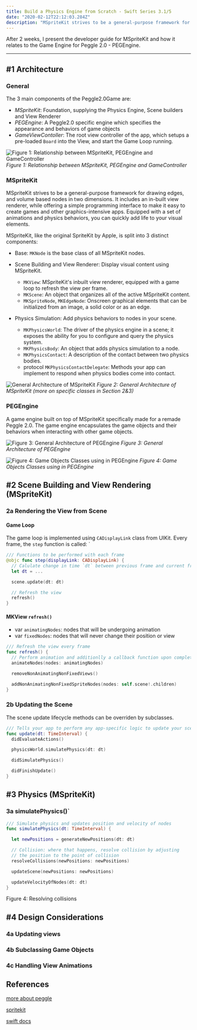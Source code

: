 ```yaml
---
title: Build a Physics Engine from Scratch - Swift Series 3.1/5
date: "2020-02-12T22:12:03.284Z"
description: "MSpriteKit strives to be a general-purpose framework for drawing edges, and volume based nodes in two dimensions. It includes an in-built view renderer, while offering a simple programming interface..."
---
```


After 2 weeks, I present the developer guide for MSpriteKit and how it relates to the Game Engine for Peggle 2.0 - PEGEngine.

---

## #1 Architecture

### General

The 3 main components of the Peggle2.0Game are:

- _MSpriteKit_: Foundation, supplying the Physics Engine, Scene builders and View Renderer
- _PEGEngine_: A Peggle2.0 specific engine which specifies the appearance and behaviors of game objects
- _GameViewContoller_: The root view controller of the app, which setups a pre-loaded `Board` into the View, and start the Game Loop running.

![Figure 1: Relationship between MSpriteKit, PEGEngine and GameController](PS3_Fig1.png)
_Figure 1: Relationship between MSpriteKit, PEGEngine and GameController_

### MSpriteKit

MSpriteKit strives to be a general-purpose framework for drawing edges, and volume based nodes in two dimensions. It includes an in-built view renderer, while offering a simple programming interface to make it easy to create games and other graphics-intensive apps. Equipped with a set of animations and physics behaviors, you can quickly add life to your visual elements.

MSpriteKit, like the original SpriteKit by Apple, is split into 3 distinct components:

- Base: `MKNode` is the base class of all MSpriteKit nodes.

- Scene Building and View Renderer: Display visual content using MSpriteKit.

  - `MKView`: MSpriteKit's inbuilt view renderer, equipped with a game loop to refresh the view per frame.
  - `MKScene`: An object that organizes all of the active MSpriteKit content.
  - `MKSpriteNode`, `MKEdgeNode`: Onscreen graphical elements that can be initialized from an image, a solid color or as an edge.

- Physics Simulation: Add physics behaviors to nodes in your scene.

  - `MKPhysicsWorld`: The driver of the physics engine in a scene; it exposes the ability for you to configure and query the physics system.
  - `MKPhysicsBody`: An object that adds physics simulation to a node.
  - `MKPhysicsContact`: A description of the contact between two physics bodies.
  - protocol `MKPhysicsContactDelegate`: Methods your app can implement to respond when physics bodies come into contact.

![General Architecture of MSpriteKit](MSpriteKitGeneral.png)
_Figure 2: General Architecture of MSpriteKit (more on specific classes in Section 2&3)_

### PEGEngine

A game engine built on top of MSpriteKit specifically made for a remade Peggle 2.0. The game engine encapsulates the game objects and their behaviors when interacting with other game objects.

![Figure 3: General Architecture of PEGEngine](PEGEngineGeneral.png)
_Figure 3: General Architecture of PEGEngine_

![Figure 4: Game Objects Classes using in PEGEngine](GameObjects.png)
_Figure 4: Game Objects Classes using in PEGEngine_

## #2 Scene Building and View Rendering (MSpriteKit)

### 2a Rendering the View from Scene

#### Game Loop

The game loop is implemented using `CADisplayLink` class from UIKit. Every frame, the `step` function is called:
`

```swift
/// Functions to be performed with each frame
@objc func step(displayLink: CADisplayLink) {
  // Calulate change in time `dt` between previous frame and current frame
  let dt = ...

  scene.update(dt: dt)

  // Refresh the view
  refresh()
}
```

#### MKView `refresh()`

- var `animatingNodes`: nodes that will be undergoing animation
- var `fixedNodes`: nodes that will never change their position or view

```swift
/// Refresh the view every frame
func refresh() {
  // Perform animation and additionlly a callback function upon completion
  animateNodes(nodes: animatingNodes)

  removeNonAnimatingNonFixedViews()

  addNonAnimatingNonFixedSpriteNodes(nodes: self.scene!.children)
}
```

### 2b Updating the Scene

The scene update lifecycle methods can be overriden by subclasses.

```swift
/// Tells your app to perform any app-specific logic to update your scene.
func update(dt: TimeInterval) {
  didEvaluateActions()

  physicsWorld.simulatePhysics(dt: dt)

  didSimulatePhysics()

  didFinishUpdate()
}
```

## #3 Physics (MSpriteKit)

### 3a simulatePhysics()`

```swift
/// Simulate physics and updates position and velocity of nodes
func simulatePhysics(dt: TimeInterval) {

  let newPositions = generateNewPositions(dt: dt)

  // Collision: where that happens, resolve collision by adjusting
  // the position to the point of collision
  resolveCollisions(newPositions: newPositions)

  updateScene(newPositions: newPositions)

  updateVelocityOfNodes(dt: dt)
}
```

Figure 4: Resolving collisions

## #4 Design Considerations

### 4a Updating views

### 4b Subclassing Game Objects

### 4c Handling View Animations

## References

[more about peggle](https://cs3217.netlify.com/docs/problem-sets/problem-set-2)

[spritekit](https://developer.apple.com/documentation/spritekit)

[swift docs](https://swift.org/documentation/)
